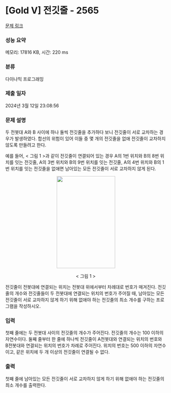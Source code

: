 # [Gold V] 전깃줄 - 2565 

[문제 링크](https://www.acmicpc.net/problem/2565) 

### 성능 요약

메모리: 17816 KB, 시간: 220 ms

### 분류

다이나믹 프로그래밍

### 제출 일자

2024년 3월 12일 23:08:56

### 문제 설명

<p>두 전봇대 A와 B 사이에 하나 둘씩 전깃줄을 추가하다 보니 전깃줄이 서로 교차하는 경우가 발생하였다. 합선의 위험이 있어 이들 중 몇 개의 전깃줄을 없애 전깃줄이 교차하지 않도록 만들려고 한다.</p>

<p>예를 들어, < 그림 1 >과 같이 전깃줄이 연결되어 있는 경우 A의 1번 위치와 B의 8번 위치를 잇는 전깃줄, A의 3번 위치와 B의 9번 위치를 잇는 전깃줄, A의 4번 위치와 B의 1번 위치를 잇는 전깃줄을 없애면 남아있는 모든 전깃줄이 서로 교차하지 않게 된다.</p>

<p style="text-align: center;"><img alt="" src="https://upload.acmicpc.net/d90221dd-eb80-419f-bdfb-5dd4ebac23af/-/preview/" style="width: 183px; height: 288px;"></p>

<p style="text-align: center;">< 그림 1 ></p>

<p>전깃줄이 전봇대에 연결되는 위치는 전봇대 위에서부터 차례대로 번호가 매겨진다. 전깃줄의 개수와 전깃줄들이 두 전봇대에 연결되는 위치의 번호가 주어질 때, 남아있는 모든 전깃줄이 서로 교차하지 않게 하기 위해 없애야 하는 전깃줄의 최소 개수를 구하는 프로그램을 작성하시오.</p>

### 입력 

 <p>첫째 줄에는 두 전봇대 사이의 전깃줄의 개수가 주어진다. 전깃줄의 개수는 100 이하의 자연수이다. 둘째 줄부터 한 줄에 하나씩 전깃줄이 A전봇대와 연결되는 위치의 번호와 B전봇대와 연결되는 위치의 번호가 차례로 주어진다. 위치의 번호는 500 이하의 자연수이고, 같은 위치에 두 개 이상의 전깃줄이 연결될 수 없다.</p>

### 출력 

 <p>첫째 줄에 남아있는 모든 전깃줄이 서로 교차하지 않게 하기 위해 없애야 하는 전깃줄의 최소 개수를 출력한다.</p>

